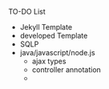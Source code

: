 TO-DO List
- Jekyll Template
- developed Template
- SQLP
- java/javascript/node.js
	- ajax types
	- controller annotation
	- 